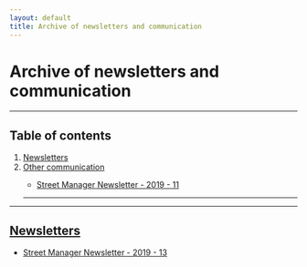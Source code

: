 ```yaml
---
layout: default
title: Archive of newsletters and communication
---
```

<h1 class="govuk-heading-xl">Archive of newsletters and communication</h1>

<hr class="govuk-section-break govuk-section-break--xl govuk-section-break--visible">

<h2 class="govuk-heading-l">Table of contents</h2>

<ol class="govuk-list govuk-list--number">
  <li><a class="govuk-link" href="#newsletters">Newsletters</a></li>
    <li><a class="govuk-link" href="#other communication">Other communication</a></li>
  
<ul class="govuk-list govuk-list--bullet">
  <li><a class="govuk-link" href="{{ site.baseurl }}/assets/files/archive/190610_Street Manager Newsletter 11.pdf">
    Street Manager Newsletter - 2019 - 11
</ul>


---
</ol>

<hr class="govuk-section-break govuk-section-break--xl govuk-section-break--visible">


<h2 id="documentation" class="govuk-heading-l">Newsletters</h2>

<ul class="govuk-list govuk-list--bullet">
  
  <li>
    <a class="govuk-link" href="{{ site.baseurl }}/assets/files/archive/Street%20Manager%20Newsletter%2013.pdf">
      Street Manager Newsletter - 2019 - 13
    </a>
  </li> 
